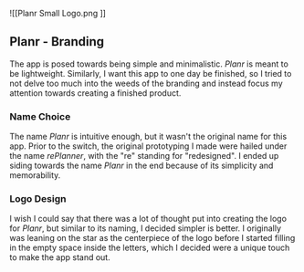 ![[Planr Small Logo.png ]]
## Planr - Branding
The app is posed towards being simple and minimalistic. *Planr* is meant to be lightweight. Similarly, I want this app to one day be finished, so I tried to not delve too much into the weeds of the branding and instead focus my attention towards creating a finished product.

### Name Choice
The name *Planr* is intuitive enough, but it wasn't the original name for this app. Prior to the switch, the original prototyping I made were hailed under the name *rePlanner*, with the "re" standing for "redesigned". I ended up siding towards the name *Planr* in the end because of its simplicity and memorability.

### Logo Design
I wish I could say that there was a lot of thought put into creating the logo for *Planr*, but similar to its naming, I decided simpler is better. I originally was leaning on the star as the centerpiece of the logo before I started filling in the empty space inside the letters, which I decided were a unique touch to make the app stand out.
